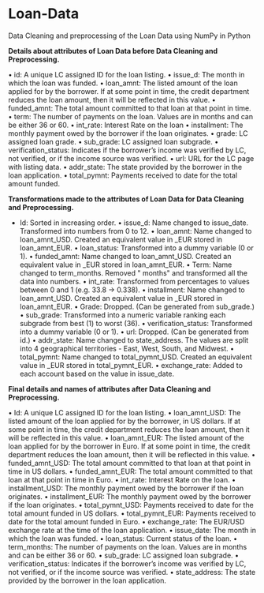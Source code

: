 # Loan-Data
Data Cleaning and preprocessing of the Loan Data using NumPy in Python

**Details about attributes of Loan Data before Data Cleaning and Preprocessing.**

•	id: A unique LC assigned ID for the loan listing.
•	issue_d: The month in which the loan was funded.
•	loan_amnt: The listed amount of the loan applied for by the borrower. If at some point in time, the credit department reduces the loan amount, then it will be reflected in this value.
•	funded_amnt: The total amount committed to that loan at that point in time.
•	term: The number of payments on the loan. Values are in months and can be either 36 or 60.
•	int_rate: Interest Rate on the loan
•	installment: The monthly payment owed by the borrower if the loan originates.
•	grade: LC assigned loan grade.
•	sub_grade: LC assigned loan subgrade.
•	verification_status: Indicates if the borrower’s income was verified by LC, not verified, or if the income source was verified.
•	url: URL for the LC page with listing data.
•	addr_state: The state provided by the borrower in the loan application.
•	total_pymnt: Payments received to date for the total amount funded.


**Transformations made to the attributes of Loan Data for Data Cleaning and Preprocessing.**

-	Id: Sorted in increasing order. 
•	issue_d: Name changed to issue_date. Transformed into numbers from 0 to 12. 
•	loan_amnt: Name changed to loan_amnt_USD. Created an equivalent value in _EUR stored in loan_amnt_EUR.
•	loan_status: Transformed into a dummy variable (0 or 1).
•	funded_amnt: Name changed to loan_amnt_USD. Created an equivalent value in _EUR stored in loan_amnt_EUR.
•	Term: Name changed to term_months. Removed " months" and transformed all the data into numbers.
•	int_rate: Transformed from percentages to values between 0 and 1 (e.g. 33.8 -> 0.338).
•	installment: Name changed to loan_amnt_USD. Created an equivalent value in _EUR stored in loan_amnt_EUR.
•	Grade: Dropped. (Can be generated from sub_grade.)
•	sub_grade: Transformed into a numeric variable ranking each subgrade from best (1) to worst (36).
•	verification_status: Transformed into a dummy variable (0 or 1).
•	url: Dropped. (Can be generated from id.)
•	addr_state: Name changed to state_address. The values are split into 4 geographical territories - East, West, South, and Midwest.
•	total_pymnt: Name changed to total_pymnt_USD. Created an equivalent value in _EUR stored in total_pymnt_EUR.
•	exchange_rate: Added to each account based on the value in issue_date.


**Final details and names of attributes after Data Cleaning and Preprocessing.**

•	Id: A unique LC assigned ID for the loan listing.
•	loan_amnt_USD: The listed amount of the loan applied for by the borrower, in US dollars. If at some point in time, the credit department reduces the loan amount, then it will be reflected in this value.
•	loan_amnt_EUR: The listed amount of the loan applied for by the borrower in Euro. If at some point in time, the credit department reduces the loan amount, then it will be reflected in this value.
•	funded_amnt_USD: The total amount committed to that loan at that point in time in US dollars.
•	funded_amnt_EUR: The total amount committed to that loan at that point in time in Euro.
•	int_rate: Interest Rate on the loan.
•	installment_USD: The monthly payment owed by the borrower if the loan originates.
•	installment_EUR: The monthly payment owed by the borrower if the loan originates.
•	total_pymnt_USD: Payments received to date for the total amount funded in US dollars.
•	total_pymnt_EUR: Payments received to date for the total amount funded in Euro. 
•	exchange_rate: The EUR/USD exchange rate at the time of the loan application.
•	issue_date: The month in which the loan was funded.
•	loan_status: Current status of the loan.
•	term_months: The number of payments on the loan. Values are in months and can be either 36 or 60.
•	sub_grade: LC assigned loan subgrade.
•	verification_status: Indicates if the borrower’s income was verified by LC, not verified, or if the income source was verified.
•	state_address: The state provided by the borrower in the loan application.
